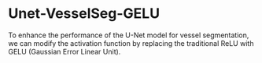 # Unet-VesselSeg-GELU
To enhance the performance of the U-Net model for vessel segmentation, we can modify the activation function by replacing the traditional ReLU with GELU (Gaussian Error Linear Unit). 
